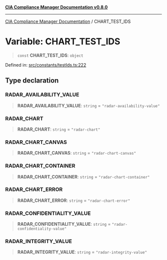 [**CIA Compliance Manager Documentation v0.8.0**](../README.md)

***

[CIA Compliance Manager Documentation](../globals.md) / CHART\_TEST\_IDS

# Variable: CHART\_TEST\_IDS

> `const` **CHART\_TEST\_IDS**: `object`

Defined in: [src/constants/testIds.ts:222](https://github.com/Hack23/cia-compliance-manager/blob/791b5a1b6e700c8b8480de209374e4cb1086330d/src/constants/testIds.ts#L222)

## Type declaration

### RADAR\_AVAILABILITY\_VALUE

> **RADAR\_AVAILABILITY\_VALUE**: `string` = `"radar-availability-value"`

### RADAR\_CHART

> **RADAR\_CHART**: `string` = `"radar-chart"`

### RADAR\_CHART\_CANVAS

> **RADAR\_CHART\_CANVAS**: `string` = `"radar-chart-canvas"`

### RADAR\_CHART\_CONTAINER

> **RADAR\_CHART\_CONTAINER**: `string` = `"radar-chart-container"`

### RADAR\_CHART\_ERROR

> **RADAR\_CHART\_ERROR**: `string` = `"radar-chart-error"`

### RADAR\_CONFIDENTIALITY\_VALUE

> **RADAR\_CONFIDENTIALITY\_VALUE**: `string` = `"radar-confidentiality-value"`

### RADAR\_INTEGRITY\_VALUE

> **RADAR\_INTEGRITY\_VALUE**: `string` = `"radar-integrity-value"`
